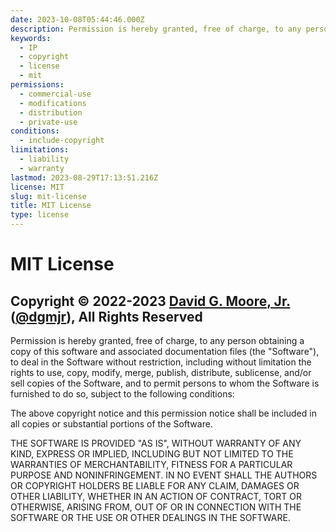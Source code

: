 ```yaml
---
date: 2023-10-08T05:44:46.000Z
description: Permission is hereby granted, free of charge, to any person obtaining a copy of this software and associated documentation files, yadda, yadda, yadda...
keywords:
  - IP
  - copyright
  - license
  - mit
permissions:
  - commercial-use
  - modifications
  - distribution
  - private-use
conditions:
  - include-copyright
liimitations:
  - liability
  - warranty
lastmod: 2023-08-29T17:13:51.216Z
license: MIT
slug: mit-license
title: MIT License
type: license
---
```


# MIT License

## Copyright © 2022-2023 [David G. Moore, Jr.](mailto:david@dgmjr.io "Send David an email") ([@dgmjr](https://github.com/dgmjr "Contact david on GitHub")), All Rights Reserved

Permission is hereby granted, free of charge, to any person obtaining a copy of this software and associated documentation files (the "Software"), to deal in the Software without restriction, including without limitation the rights to use, copy, modify, merge, publish, distribute, sublicense, and/or sell copies of the Software, and to permit persons to whom the Software is furnished to do so, subject to the following conditions:

The above copyright notice and this permission notice shall be included in all copies or substantial portions of the Software.

THE SOFTWARE IS PROVIDED "AS IS", WITHOUT WARRANTY OF ANY KIND, EXPRESS OR IMPLIED, INCLUDING BUT NOT LIMITED TO THE WARRANTIES OF MERCHANTABILITY, FITNESS FOR A PARTICULAR PURPOSE AND NONINFRINGEMENT. IN NO EVENT SHALL THE AUTHORS OR COPYRIGHT HOLDERS BE LIABLE FOR ANY CLAIM, DAMAGES OR OTHER LIABILITY, WHETHER IN AN ACTION OF CONTRACT, TORT OR OTHERWISE, ARISING FROM, OUT OF OR IN CONNECTION WITH THE SOFTWARE OR THE USE OR OTHER DEALINGS IN THE SOFTWARE.

